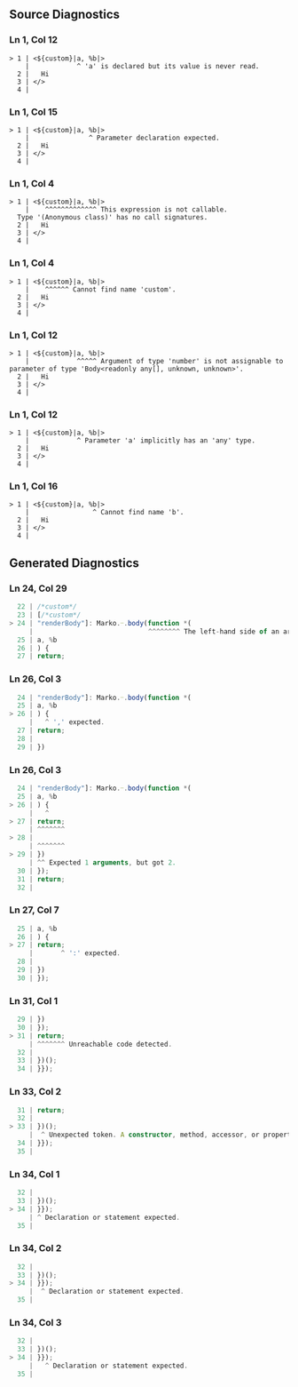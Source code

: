 ## Source Diagnostics
### Ln 1, Col 12
```marko
> 1 | <${custom}|a, %b|>
    |            ^ 'a' is declared but its value is never read.
  2 |   Hi
  3 | </>
  4 |
```

### Ln 1, Col 15
```marko
> 1 | <${custom}|a, %b|>
    |               ^ Parameter declaration expected.
  2 |   Hi
  3 | </>
  4 |
```

### Ln 1, Col 4
```marko
> 1 | <${custom}|a, %b|>
    |    ^^^^^^^^^^^^^ This expression is not callable.
  Type '(Anonymous class)' has no call signatures.
  2 |   Hi
  3 | </>
  4 |
```

### Ln 1, Col 4
```marko
> 1 | <${custom}|a, %b|>
    |    ^^^^^^ Cannot find name 'custom'.
  2 |   Hi
  3 | </>
  4 |
```

### Ln 1, Col 12
```marko
> 1 | <${custom}|a, %b|>
    |            ^^^^^ Argument of type 'number' is not assignable to parameter of type 'Body<readonly any[], unknown, unknown>'.
  2 |   Hi
  3 | </>
  4 |
```

### Ln 1, Col 12
```marko
> 1 | <${custom}|a, %b|>
    |            ^ Parameter 'a' implicitly has an 'any' type.
  2 |   Hi
  3 | </>
  4 |
```

### Ln 1, Col 16
```marko
> 1 | <${custom}|a, %b|>
    |                ^ Cannot find name 'b'.
  2 |   Hi
  3 | </>
  4 |
```

## Generated Diagnostics
### Ln 24, Col 29
```ts
  22 | /*custom*/
  23 | [/*custom*/
> 24 | "renderBody"]: Marko.ᜭ.body(function *(
     |                             ^^^^^^^^ The left-hand side of an arithmetic operation must be of type 'any', 'number', 'bigint' or an enum type.
  25 | a, %b
  26 | ) {
  27 | return;
```

### Ln 26, Col 3
```ts
  24 | "renderBody"]: Marko.ᜭ.body(function *(
  25 | a, %b
> 26 | ) {
     |   ^ ',' expected.
  27 | return;
  28 |
  29 | })
```

### Ln 26, Col 3
```ts
  24 | "renderBody"]: Marko.ᜭ.body(function *(
  25 | a, %b
> 26 | ) {
     |   ^
> 27 | return;
     | ^^^^^^^
> 28 |
     | ^^^^^^^
> 29 | })
     | ^^ Expected 1 arguments, but got 2.
  30 | });
  31 | return;
  32 |
```

### Ln 27, Col 7
```ts
  25 | a, %b
  26 | ) {
> 27 | return;
     |       ^ ':' expected.
  28 |
  29 | })
  30 | });
```

### Ln 31, Col 1
```ts
  29 | })
  30 | });
> 31 | return;
     | ^^^^^^^ Unreachable code detected.
  32 |
  33 | })();
  34 | }});
```

### Ln 33, Col 2
```ts
  31 | return;
  32 |
> 33 | })();
     |  ^ Unexpected token. A constructor, method, accessor, or property was expected.
  34 | }});
  35 |
```

### Ln 34, Col 1
```ts
  32 |
  33 | })();
> 34 | }});
     | ^ Declaration or statement expected.
  35 |
```

### Ln 34, Col 2
```ts
  32 |
  33 | })();
> 34 | }});
     |  ^ Declaration or statement expected.
  35 |
```

### Ln 34, Col 3
```ts
  32 |
  33 | })();
> 34 | }});
     |   ^ Declaration or statement expected.
  35 |
```

